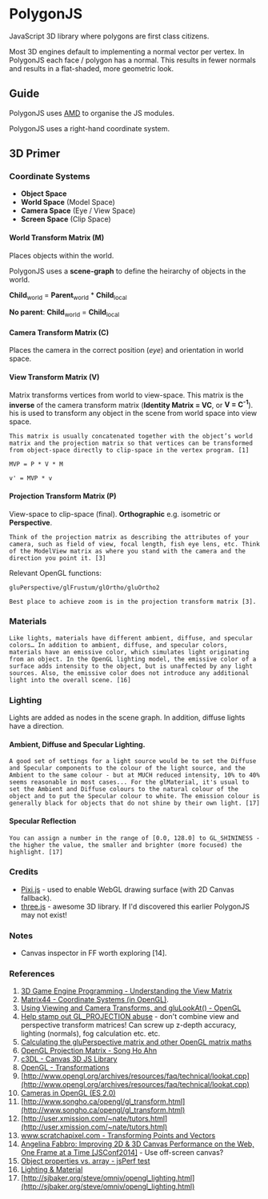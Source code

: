 # PolygonJS

JavaScript 3D library where polygons are first class citizens.

Most 3D engines default to implementing a normal vector per vertex. In PolygonJS each face / polygon has a normal. This results in fewer normals and results in a flat-shaded, more geometric look.

## Guide

PolygonJS uses [AMD](http://requirejs.org/docs/whyamd.html) to organise the JS modules.

PolygonJS uses a right-hand coordinate system.

## 3D Primer

### Coordinate Systems

- **Object Space**
- **World Space** (Model Space)
- **Camera Space** (Eye / View Space)
- **Screen Space** (Clip Space)

#### World Transform Matrix (M)

Places objects within the world.

PolygonJS uses a **scene-graph** to define the heirarchy of objects in the world.

**Child**<sub>world</sub> = **Parent**<sub>world</sub> * **Child**<sub>local</sub>

**No parent**: **Child**<sub>world</sub> = **Child**<sub>local</sub>

#### Camera Transform Matrix (C)

Places the camera in the correct position (_eye_) and orientation in world space.

#### View Transform Matrix (V)

Matrix transforms vertices from world to view-space. This matrix is the **inverse** of the camera transform matrix (**Identity Matrix = VC**, or **V = C<sup>-1</sup>**). his is used to transform any object in the scene from world space into view space.

	This matrix is usually concatenated together with the object’s world matrix and the projection matrix so that vertices can be transformed from object-space directly to clip-space in the vertex program. [1]

```
MVP = P * V * M

v' = MVP * v
```

#### Projection Transform Matrix (P)

View-space to clip-space (final). **Orthographic** e.g. isometric or **Perspective**.

	Think of the projection matrix as describing the attributes of your camera, such as field of view, focal length, fish eye lens, etc. Think of the ModelView matrix as where you stand with the camera and the direction you point it. [3]
	
Relevant OpenGL functions:

```
gluPerspective/glFrustum/glOrtho/gluOrtho2
```

	Best place to achieve zoom is in the projection transform matrix [3].

### Materials

	Like lights, materials have different ambient, diffuse, and specular colors… In addition to ambient, diffuse, and specular colors, materials have an emissive color, which simulates light originating from an object. In the OpenGL lighting model, the emissive color of a surface adds intensity to the object, but is unaffected by any light sources. Also, the emissive color does not introduce any additional light into the overall scene. [16]

### Lighting

Lights are added as nodes in the scene graph. In addition, diffuse lights have a direction.

#### Ambient, Diffuse and Specular Lighting.

	A good set of settings for a light source would be to set the Diffuse and Specular components to the colour of the light source, and the Ambient to the same colour - but at MUCH reduced intensity, 10% to 40% seems reasonable in most cases... For the glMaterial, it's usual to set the Ambient and Diffuse colours to the natural colour of the object and to put the Specular colour to white. The emission colour is generally black for objects that do not shine by their own light. [17]

#### Specular Reflection

	You can assign a number in the range of [0.0, 128.0] to GL_SHININESS - the higher the value, the smaller and brighter (more focused) the highlight. [17]

### Credits

* [Pixi.js](http://www.pixijs.com/) - used to enable WebGL drawing surface (with 2D Canvas fallback).
* [three.js](https://github.com/mrdoob/three.js) - awesome 3D library. If I'd discovered this earlier PolygonJS may not exist!

### Notes

* Canvas inspector in FF worth exploring [14].

### References

1. [3D Game Engine Programming - Understanding the View Matrix](http://3dgep.com/?p=1700)
2. [Matrix44 - Coordinate Systems (in OpenGL)](http://www.matrix44.net/cms/notes/opengl-3d-graphics/coordinate-systems-in-opengl).
3. [Using Viewing and Camera Transforms, and gluLookAt() - OpenGL](http://www.opengl.org/archives/resources/faq/technical/viewing.htm)
4. [Help stamp out GL_PROJECTION abuse](http://sjbaker.org/steve/omniv/projection_abuse.html) - don't combine view and perspective transform matrices! Can screw up z-depth accuracy, lighting (normals), fog calculation etc. etc.
5. [Calculating the gluPerspective matrix and other OpenGL matrix maths](http://unspecified.wordpress.com/2012/06/21/calculating-the-gluperspective-matrix-and-other-opengl-matrix-maths/)
6. [OpenGL Projection Matrix - Song Ho Ahn](http://www.songho.ca/opengl/gl_projectionmatrix.html)
7. [c3DL - Canvas 3D JS Library](http://www.c3dl.org/)
8. [OpenGL - Transformations](http://www.opengl.org/archives/resources/faq/technical/transformations.htm)
9. [http://www.opengl.org/archives/resources/faq/technical/lookat.cpp](http://www.opengl.org/archives/resources/faq/technical/lookat.cpp)
10. [Cameras in OpenGL (ES 2.0)](http://blog.db-in.com/cameras-on-opengl-es-2-x/)
11. [http://www.songho.ca/opengl/gl_transform.html](http://www.songho.ca/opengl/gl_transform.html)
12. [http://user.xmission.com/~nate/tutors.html](http://user.xmission.com/~nate/tutors.html)
13. [www.scratchapixel.com - Transforming Points and Vectors](http://www.scratchapixel.com/lessons/3d-basic-lessons/lesson-4-geometry/transforming-points-and-vectors/)
14. [Angelina Fabbro: Improving 2D & 3D Canvas Performance on the Web, One Frame at a Time [JSConf2014]](https://www.youtube.com/watch?v=NG5uDXCOr8s) - Use off-screen canvas?
15. [Object properties vs. array - jsPerf test](http://jsperf.com/object-properties-vs-array)
16. [Lighting &amp; Material](http://www.glprogramming.com/red/chapter05.html)
17. [http://sjbaker.org/steve/omniv/opengl_lighting.html](http://sjbaker.org/steve/omniv/opengl_lighting.html)